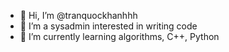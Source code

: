 - 👋 Hi, I’m @tranquockhanhhh
- 👀 I’m a sysadmin interested in writing code
- 🌱 I’m currently learning algorithms, C++, Python

<!---
tranquockhanhhh/tranquockhanhhh is a ✨ special ✨ repository because its `README.md` (this file) appears on your GitHub profile.
You can click the Preview link to take a look at your changes.
--->
